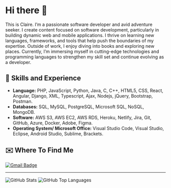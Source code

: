 # Hi there 👋
This is Claire. I’m a passionate software developer and avid adventure seeker. I create content focused on software development, particularly in building dynamic web and mobile applications. I thrive on learning new languages, frameworks, and tools that help push the boundaries of my expertise. Outside of work, I enjoy diving into books and exploring new places. Currently, I’m immersing myself in cutting-edge technologies and programming languages to strengthen my skill set and continue evolving as a developer.

## 🦾 Skills and Experience
* **Language:** PHP, JavaScript, Python, Java, C, C++, HTML5, CSS, React, Angular, Django, XML, Typescript, Ajax, Nodejs, jQuery, Bootstrap, Postman.
* **Databases:** SQL, MySQL, PostgreSQL, Microsoft SQL, NoSQL, MongoDB. 
* **Software:** AWS S3, AWS EC2, AWS RDS, Heroku, Netlify, Jira, Git, GitHub, Azure, Docker, Adobe, Figma.
* **Operating System/ Microsoft Office:** Visual Studio Code, Visual Studio, Eclipse, Android Studio, Sublime, Brackets.

## ✉️ Where To Find Me
[![Gmail Badge](https://img.shields.io/badge/Gmail-%2312100E.svg?style=for-the-badge&logo=gmail&logoColor=white&link=mailto:claire.rsulaiman@gmail.com)](mailto:claire.rsulaiman@gmail.com)

---
<img align="center" alt="GitHub Stats" src="https://github-readme-stats.vercel.app/api?username=rezi410&show_icons=true&theme=gotham" />

<img align="center" alt="GitHub Top Languages" src="https://github-readme-stats.vercel.app/api/top-langs/?username=Rezi&show_icons=true&theme=gotham" />
